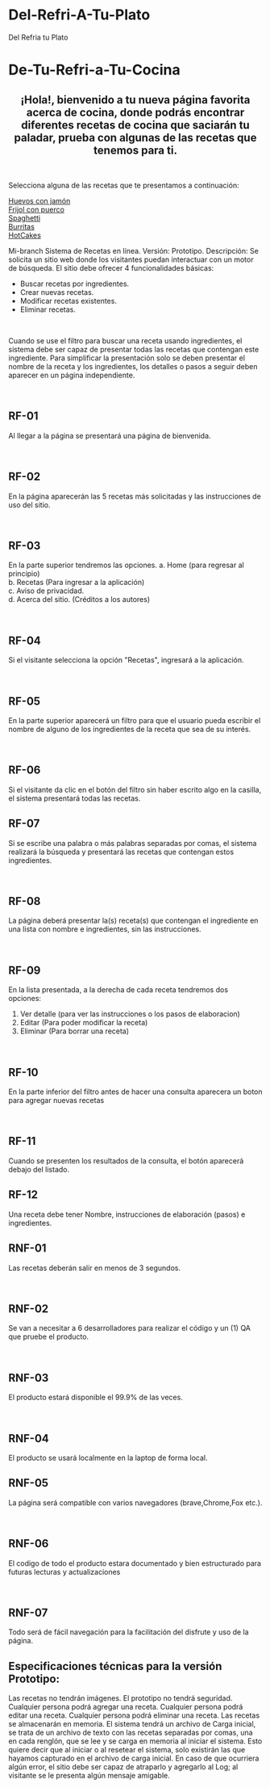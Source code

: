# Del-Refri-A-Tu-Plato

<!DOCTYPE html>
<html>
<head>
  <tittle>Del Refria tu Plato</tittle>
  <link rel="stylesheet" href="//maxcdn.bootstrapcdn.com/bootstrap/3.2.0/css/bootstrap.min.css">
  <link rel="stylesheet" href="//maxcdn.bootstrapcdn.com/bootstrap/3.2.0/css/bootstrap-theme.min.css">
  <link rel="stylesheet" type="text/css" href="style.css"/>
</head>
  
<body>
  
  <h1>De-Tu-Refri-a-Tu-Cocina</h1>

<h2><center>¡Hola!, bienvenido a tu nueva página favorita acerca de cocina, donde podrás encontrar diferentes recetas de cocina que saciarán tu paladar, prueba con algunas de las recetas que tenemos para ti.</center></h2>
  <br />
<article>
  <p>Selecciona alguna de las recetas que te presentamos a continuación:</p>
  <a href="link"> Huevos con jamón </a>
  <br />
  <a href="Link del apartado"> Frijol con puerco </a>
  <br/>
  <a href="Link del apartado"> Spaghetti </a>
  <br/>
  <a href="Link del apartado"> Burritas </a>
  <br/>
  <a href="Link del apartado"> HotCakes </a>
  <br/>
  
<p>
  Mi-branch
  Sistema de Recetas en línea.
  Versión: Prototipo.
  Descripción:
  Se solicita un sitio web donde los visitantes puedan interactuar con un motor de búsqueda.
  El sitio debe ofrecer 4 funcionalidades básicas:
 <ul>
  <li>Buscar recetas por ingredientes.</li>
  <li>Crear nuevas recetas.</li>
  <li>Modificar recetas existentes.</li>
  <li>Eliminar recetas.</li>
 </ul>
</p>
  <br/>  
<p>
  Cuando se use el filtro para buscar una receta usando ingredientes, el sistema debe ser capaz de presentar todas las recetas que contengan este ingrediente.
  Para simplificar la presentación solo se deben presentar el nombre de la receta y los ingredientes, los detalles o pasos a 
seguir deben aparecer en un página independiente.
</p>
  <br/> 
<article>
<h2> RF-01 </h2>
  <p>Al llegar  a la página se presentará una página de bienvenida.</p>
  <br/>  
<h2> RF-02 </h2>
  <p>En la página aparecerán las 5 recetas más solicitadas y las instrucciones de uso del sitio.</p>
  <br/>
<h2> RF-03 </h2>
  <p>En la parte superior tendremos las opciones. 
a. Home (para regresar al principio)
  <br/>
b. Recetas (Para ingresar a la aplicación)
  <br/>
c. Aviso de privacidad.
  <br/>
d. Acerca del sitio. (Créditos a los autores)</p>
  <br/>
<h2> RF-04 </h2>
  <p>Si el visitante selecciona la opción "Recetas", ingresará a la aplicación.</p>
  <br />
<h2> RF-05 </h2>
  <p>En la parte superior aparecerá un filtro para que el usuario pueda escribir el nombre de alguno de los ingredientes de la receta que sea de su interés.</p>
  <br />
<h2> RF-06 </h2>
Si el visitante da clic en el botón del filtro sin haber escrito algo en la casilla, el sistema presentará todas las recetas.
<br />
<H2> RF-07 </H2>
  <p> Si se escribe una palabra o más palabras separadas por comas, el sistema realizará la búsqueda y presentará las recetas que contengan estos ingredientes. </p>
  <br />
<H2> RF-08 </H2>
  <p> La página deberá presentar la(s) receta(s) que contengan el ingrediente en una lista con nombre e ingredientes, sin las instrucciones. </p>
  <br />
<h2> RF-09 </h2>
 <p>En la lista presentada, a la derecha de cada receta tendremos dos opciones:</p>
 <ol>
  <li>Ver detalle (para ver las instrucciones o los pasos de elaboracion)</li>
  <li>Editar (Para poder modificar la receta)</li>
  <li>Eliminar (Para borrar una receta)</li>
 </ol>
<br>
<h2> RF-10 </h2>
 <p>En la parte inferior del filtro antes de hacer una consulta aparecera un boton para agregar nuevas recetas</p>
<br/>
<h2> RF-11 </h2>
Cuando se presenten los resultados de la consulta, el botón aparecerá debajo del listado.
  <br/>
<h2> RF-12 </h2>
Una receta debe tener Nombre, instrucciones de elaboración (pasos) e ingredientes.
  <br/>
</article>
  
<article>
<h2>  RNF-01 </h2>
  <p>Las recetas deberán salir en menos de 3 segundos.</p>
  <br/>
<h2>  RNF-02 </h2>
  <p>Se van a necesitar a 6 desarrolladores para realizar el código y un (1) QA que pruebe el producto.</p>
  <br/>
<h2> RNF-03 </h2>
  <p>El producto estará disponible el 99.9% de las veces.</p>
  <br />
<H2>  RNF-04 </H2>
El producto se usará localmente en la laptop de forma local.
<br/>
<H2> RNF-05 </H2>
  <p> La página será compatible con varios navegadores (brave,Chrome,Fox etc.). </p>
  <br />
<h2> RNF-06</h2>
  <p>El codigo de todo el producto estara documentado y bien estructurado para futuras lecturas y actualizaciones</p>
  <br>
<h2> RNF-07</h2>
Todo será de fácil navegación para la facilitación del disfrute y uso de la página.
  <br/>
</article>
  
<article>
<H2>Especificaciones técnicas para la versión Prototipo: </H2>
<p>
Las recetas no tendrán imágenes.
El prototipo no tendrá seguridad.
Cualquier persona podrá agregar una receta.
Cualquier persona podrá editar una receta.
Cualquier persona podrá eliminar una receta.
Las recetas se almacenarán en memoria. 
El sistema tendrá un archivo de Carga inicial, se trata de un archivo de texto con las recetas separadas por comas, una en cada renglón, que se lee y se carga en 
memoria al iniciar el sistema.
Esto quiere decir que al iniciar o al resetear el sistema, solo existirán las que hayamos capturado en el archivo de carga inicial.
En caso de que ocurriera algún error, el sitio debe ser capaz de atraparlo y agregarlo al Log; al visitante se le presenta algún mensaje amigable.
</p>
</article>


</body>
</html>
